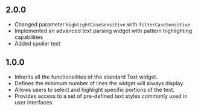 ## 2.0.0

* Changed parameter `highlightCaseSensitive` with `filterCaseSensitive`
* Implemented an advanced text parsing widget with pattern highlighting capabilities
* Added spoiler text

## 1.0.0

* Inherits all the functionalities of the standard Text widget.
* Defines the minimum number of lines the widget will always display.
* Allows users to select and highlight specific portions of the text.
* Provides access to a set of pre-defined text styles commonly used in user interfaces.

